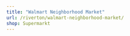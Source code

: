 ```yaml
---
title: "Walmart Neighborhood Market"
url: /riverton/walmart-neighborhood-market/
shop: Supermarkt
---
```

